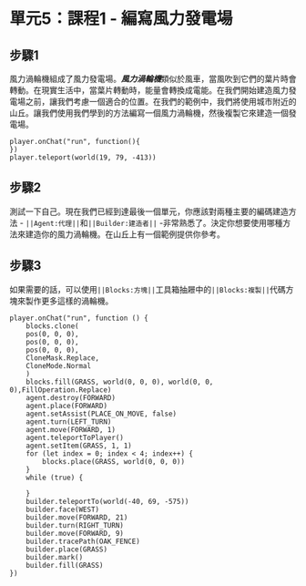 # 單元5：課程1 - 編寫風力發電場

## 步驟1
風力渦輪機組成了風力發電場。***風力渦輪機***類似於風車，當風吹到它們的葉片時會轉動。在現實生活中，當葉片轉動時，能量會轉換成電能。在我們開始建造風力發電場之前，讓我們考慮一個適合的位置。在我們的範例中，我們將使用城市附近的山丘。讓我們使用我們學到的方法編寫一個風力渦輪機，然後複製它來建造一個發電場。

```template
player.onChat("run", function(){
})
player.teleport(world(19, 79, -413))
```

## 步驟2
測試一下自己。現在我們已經到達最後一個單元，你應該對兩種主要的編碼建造方法 - ``||Agent:代理||``和``||Builder:建造者||`` -非常熟悉了。決定你想要使用哪種方法來建造你的風力渦輪機。在山丘上有一個範例提供你參考。

## 步驟3
如果需要的話，可以使用``||Blocks:方塊||``工具箱抽屜中的``||Blocks:複製||``代碼方塊來製作更多這樣的渦輪機。

```ghost
player.onChat("run", function () {
    blocks.clone(
    pos(0, 0, 0),
    pos(0, 0, 0),
    pos(0, 0, 0),
    CloneMask.Replace,
    CloneMode.Normal
    )
    blocks.fill(GRASS, world(0, 0, 0), world(0, 0, 0),FillOperation.Replace)
    agent.destroy(FORWARD)
    agent.place(FORWARD)
    agent.setAssist(PLACE_ON_MOVE, false)
    agent.turn(LEFT_TURN)
    agent.move(FORWARD, 1)
    agent.teleportToPlayer()
    agent.setItem(GRASS, 1, 1)
    for (let index = 0; index < 4; index++) {
        blocks.place(GRASS, world(0, 0, 0))
    }
    while (true) {
    	
    }
    builder.teleportTo(world(-40, 69, -575))
    builder.face(WEST)
    builder.move(FORWARD, 21)
    builder.turn(RIGHT_TURN)
    builder.move(FORWARD, 9)
    builder.tracePath(OAK_FENCE)
    builder.place(GRASS)
    builder.mark()
    builder.fill(GRASS)
})
```